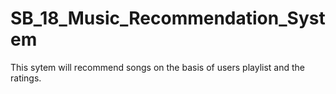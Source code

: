 # SB_18_Music_Recommendation_System
This sytem will recommend songs on the basis of users playlist and the ratings.
